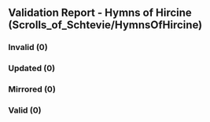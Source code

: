 ## Validation Report - Hymns of Hircine (Scrolls_of_Schtevie/HymnsOfHircine)


### Invalid (0)
### Updated (0)
### Mirrored (0)
### Valid (0)
